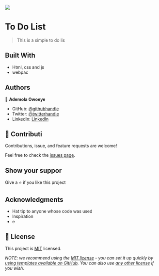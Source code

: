 ![](https://img.shields.io/badge/Microverse-blueviolet)

# To Do List

> This is a simple to do lis


## Built With

- Html, css and js
- webpac

## Authors

👤 **Ademola Owoeye**

- GitHub: [@githubhandle](https://github.com/githubhandle)
- Twitter: [@twitterhandle](https://twitter.com/twitterhandle)
- LinkedIn: [LinkedIn](https://linkedin.com/in/linkedinhandle)

## 🤝 Contributi

Contributions, issue, and feature requests are welcome!

Feel free to check the [issues page](../../issues/).

## Show your suppor

Give a ⭐️ if you like this project

## Acknowledgments

- Hat tip to anyone whose code was used
- Inspiration
- e

## 📝 License

This project is [MIT](./LICENSE) licensed.

_NOTE: we recommend using the [MIT license](https://choosealicense.com/licenses/mit/) - you can set it up quickly by [using templates available on GitHub](https://docs.github.com/en/communities/setting-up-your-project-for-healthy-contributions/adding-a-license-to-a-repository). You can also use [any other license](https://choosealicense.com/licenses/) if you wish._
